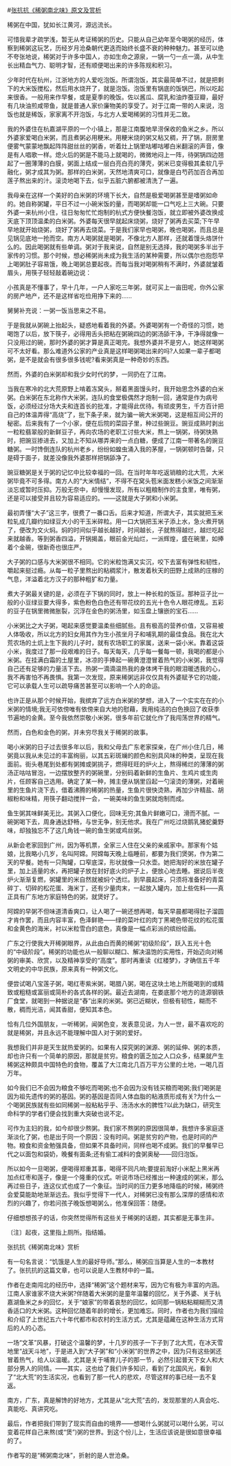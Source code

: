 #[张抗抗《稀粥南北味》原文及赏析](https://www.vrrw.net/wx/10761.html)

稀粥在中国，犹如长江黄河，源远流长。

可惜我辈才疏学浅，暂无从考证稀粥的历史。只能从自己幼年至今喝粥的经历，体察到稀粥这玩艺，历经岁月沧桑朝代更迭而始终长盛不衰的种种魅力。甚至可以绝不夸张地说，稀粥对于许多中国人，亦如生命之源泉，一锅一勺一点一滴，从中生长出精血气力、聪明才智，还有顺便喝出来的许多陈规和积习。

少年时代在杭州，江浙地方的人爱吃泡饭。所谓泡饭，其实最简单不过，就是把剩下的大米饭搅松，然后用水烧开了，就是泡饭。泡饭里有锅底的饭锅巴，所以吃起来很香。一般用来作早餐，或是夏季的晚饭。佐以酱瓜、腐乳和油炸蚕豆瓣，最好有几块油煎咸带鱼，就是普通人家价廉物美的享受了。对于江南一带的人来说，泡饭也就是稀饭，家家离不开泡饭，与北方人爱喝稀粥的习性并无二致。

我的外婆住在杭嘉湖平原的一个小镇上，那是江南腹地旱涝保收的鱼米之乡。所以外婆家爱喝白米粥，而且煮粥必用粳米。用粳米烧的粥又粘又稠，开了锅，厨房里便雾气蒙蒙地飘起阵阵甜丝丝的粥香，听着灶上锅里咕嘟咕嘟白米翻滚的声音，像是有人唱歌一样。熄火后的粥是不能马上就喝的，微微地闷上一阵，待粥锅四边翘起了一圈薄薄的白膜，粥面上结成一层白亮白亮的薄壳，粥米已变得极其柔软几乎融化，粥才成其为粥。那样的白米粥，天然地清爽可口，就像是白芍药加百合再加莲子熬出来的汁。滚烫地喝下去，似乎五脏六腑都被清洗了一遍。



我母亲在这样一个美好的白米粥的环境下长大，自然是极爱喝粥甚至是嗜粥如命的。她自称粥罐，平日不过一小碗米饭的量，而喝粥却能一口气吃上三大碗。只要外婆一来杭州小住，往日匆匆忙忙炮制的杭式方便快餐泡饭，就立即被外婆改换成天底下顶顶温柔的白米粥。外婆每天很早就起床烧粥，烧好了粥再去买菜;下午早早地就开始烧粥，烧好了粥再去烧菜。于是我们家早也喝粥，晚也喝粥，而且总是见锅见底地一抢而空。南方人喝粥就是喝粥，不像北方人那样，还就着馒头烙饼什么的。因此喝粥就有些单调。粥对于我来说，自然是别无选择，我的喝粥多半出于家传的习惯。那个时候，想必稀粥尚未成为我生活的某种需要，所以偶尔也抱怨早上喝粥肚子容易饿，晚上喝粥总要起夜。而每当我对喝粥稍有不满时，外婆就皱着眉头，用筷子轻轻敲着碗边说：

小孩真是不懂事了，早十几年，一户人家吃三年粥，就可买上一亩田呢，你外公家的房产地产，还不是这样省吃俭用挣下来的……

舅舅补充说：一粥一饭当思来之不易。

于是我就从粥碗上抬起头，疑惑地看着我的外婆。外婆喝粥有一个奇怪的习惯，她喝饱了以后，放下筷子，必得用舌头把粘在粥碗四边的粥汤舔干净，干净得就像一只没用过的碗，那时外婆的粥才算是真正喝完。我想外婆并不是穷人，她这样喝粥可不太好看。那么难道外公家的产业真是这样喝粥喝出来的吗?人如果一辈子都喝粥，是不是就会有很多很多钱呢?看来粥真是一种奇妙的东西。

然而，外婆的白米粥却和我少女时代的梦，一同扔在了江南。

当我在寒冷的北大荒原野上啃着冻窝头，掰着黑面馒头时，我开始思念外婆的白米粥。白米粥在东北称作大米粥，连队的食堂极偶然才炮制一回，通常是作为病号饭，必须经过分场大夫和连首长的批准，才能得此优待。有顽皮男生，千方百计把自己的体温弄得“高烧”了，批下条子来，就为骗一碗大米粥喝，这是相互间公开的秘密。后来我有了一个小家，便在后院的菜园子里，种过些豌豆。豌豆成熟时剥出一粒粒翡翠般的新鲜豆子，再向农场的老职工讨些大米，熬上一锅粥，待粥快熟时，把豌豆掺进去，又加上不知从哪弄来的一点白糖，便成了江南一带著名的豌豆糖粥。一时馋倒连队的杭州老乡，纷纷如蝗虫涌入我的茅屋，一锅粥顿时告罄，只是碍于面子，就差没像我外婆那样把锅舔净了。

豌豆糖粥是关于粥的记忆中比较幸福的一回。在当时年年吃返销粮的北大荒，大米粥毕竟不可多得。南方人的“大米情结”，不得不在窝头苞米面发糕小米饭之间渐渐淡忘或暂时压抑。万般无奈中，却慢慢发现，所有以粗粮制作的主食里，唯有粥，还是可以接受并且较为容易适应的。——这就是大子粥和小米粥。

最初弄懂“大子”这三字，很费了一番口舌。后来才知道，所谓大子，其实就把玉米粒轧成几瓣约如绿豆大小的干玉米碎粒。用一口大锅把玉米子添上水，急火煮开锅了，便改为文火焖。焖的时间似乎越长越好，时间越长，子就熬得越烂，越烂吃起来就越香。等到粥香四溢，开锅揭盖，眼前金光灿烂，一派辉煌，盛在碗里，如捧着个金碗，很新奇也很庄严。

大子粥的口感与大米粥很不相同。它的米粒饱满又实沉，咬下去富有弹性和韧性，嚼起来挺过瘾。从每一粒子里熬出的粘稠浆汁，散发着秋天的田野上成熟的庄稼的气息，洋溢着北方汉子的那种粗犷和力量。

煮大子粥最关键的是，必须在子下锅的同时，放上一种长粒的饭豆。那种豆子比一般的小豆绿豆要大得多，紫色粉色白色还有带花纹的五光十色令人眼花缭乱。五彩的豆子在锅里微微胀裂，沉浮在金色的粥汤里，如玉盘上镶嵌的宝石……

小米粥比之大子粥，喝起来感觉要温柔些细腻些。且有极高的营养价值，又容易被人体吸收，所以北方的妇女用其作为生小孩坐月子和哺乳期的最佳食品。我在北大荒农场的土炕上生下我的儿子时，就有农场职工的家属，送来一袋小米。靠着这袋小米，我度过了那一段艰难的日子。每天每天，几乎每一餐每一顿，我喝的都是小米粥。在挂满白霜的土屋里，冰凉的手捧起一碗黄澄澄冒着热气的小米粥，我觉得自己还有足够的力量活下去。热粥一滴滴温热我的身体烤干我的眼泪暖透我的心，我不再害怕不再畏惧。我第一次发现，原来稀粥远非仅仅具有外婆赋予它的功能，它可以承载人生可以疏导痛苦甚至可以影响一个人的命运。

也许正是从那个时候开始，我摈弃了远方白米粥的梦想，进入了一个实实在在的小米粥的情境;我无可依傍唯有依傍来自大地的慰藉，我用纯洁的白色换回了收获季节遍地的金黄。至今我依然崇敬小米粥，很多年前它就化作了我闯荡世界的精气。

然而，白色和金色的粥，并未穷尽我关于稀粥的故事。

喝小米粥的日子过去很多年以后，我和父母去广东老家探亲，在广州小住几日，稀粥竟以我从未见过的丰富绚丽，以其五彩斑斓的颜色和别具风味的种类，呈现在我面前。街头巷尾到处都有粥摊或粥挑子，燃得旺旺的炉火上，熬得稀烂的薄薄的粥汤正咕咕冒泡，一边摆放整齐的粥碗里，分别码着新鲜的生鱼片、生鸡片或生肉片，任顾客自己选用。确定了某一种，摊主便从锅里舀起一勺滚烫的薄粥，对着碗里的生鱼片浇下去，借着沸腾的稀粥的热量，生鱼片很快烫熟，再加少许精盐、胡椒粉和味精，用筷子翻动搅拌一会，一碗美味的鱼生粥就炮制而成。

鱼生粥其味鲜美无比。其粥入口便化，回味无穷;其鱼片鲜嫩可口，滑而不腻。一碗粥喝下去，周身通达舒畅，与世无争，别无他求。我在广州吃过烧鹅乳猪蛇羹野味，却独独忘不了这几角钱一碗的鱼生粥或鸡丝粥。

从新会老家回到广州，因为等机票，全家三人住在父亲的亲戚家中。那家有个姑娘，比我略小几岁，名叫阿嫦。阿嫦每天晚上临睡前，都要为我们煲粥，作为第二天的早餐。她有一只陶罐，口窄底深，形状就像一只水壶。她把淘好的米放在罐子里，加上适量的水，再把罐子放在封好底火的炉子上，便放心地去睡。据说后半夜炉火渐渐复燃，粥罐里的米自然就被焖个透烂。到早晨起床，只须将准备好的青菜碎丁、切碎的松花蛋、海米丁，还有少量肉末，一起放入罐内，加上些佐料——真正具有广东地方家庭特色的粥，就煲好了。

阿嫦的早粥不但味道清香爽口，让人喝了一碗还想再喝，每天早晨都喝得肚子溜圆才肯作罢，而且内容丰富，色泽鲜艳——绿的菜叶红的肉丁黑褐色带花纹的松花蛋和金黄色的海米，衬以米粒雪白的底色，真像是一幅点彩派的缤纷绘画。

广东之行使我大开稀粥眼界，从此由白而黄的稀粥“初级阶段”，跃入五光十色的“中级阶段”。稀粥的功能也从一般聊以糊口、解决温饱的实用性，开始迈向对稀粥的审美、欣赏，以及精神享受的“高度”。那时再重读《红楼梦》，才确信五千年文明史的中华民族，原来真有一种粥文化。

便尝试喝八宝莲子粥，喝红枣紫米粥，喝腊八粥，喝在这块土地上所能喝到的或精致或粗糙或富丽或简朴的各式各样的粥。最近去湖南，在娄底那个地方的涟源钢铁厂食堂，就喝到一种据说是“舂”出来的米粥。粥已近糊状，但极有韧性，糊而不散，稠而光洁，闻其香甜，便知其本色。

恰有几位外国朋友，一听稀粥，闻粥色变，发表意见说，为人一世，最不喜欢吃的就是稀粥，并且永远不能理解中国人对于粥的爱好。

我想我们并非是天生就热爱粥的。如果有人探究粥的渊源、粥的延伸、粥的本质，却也许只有一个简单的原因，那就是贫穷。粮食的匮乏加之人口众多，结果就产生稀粥这种颇具中国特色的食物，覆盖了大江南北几百万平方公里的土地，一喝几百万年。

如今我们已不会因为粮食不够吃而喝粥;也不会因为没有钱买粮而喝粥;我们喝粥是因为祖先遗传的粥的基因。粥的基因是否同人体血脂的粘液质形成有关?为什么一个喝粥民族就有些如同稀粥一般粘粘乎乎、汤汤水水的脾性?以此为缺口，研究生命科学的学者们便会找到重大突破也说不定。

可作为主妇的我，如今却很少熬粥。我们家不熬粥的原因很简单，我想许多家庭逐渐淡化了粥，也是出于同一个原因：没有时间。粥是贫穷的产物，也是时间的产物。粮食和资金勉强具备，但如果不具备时间，同样也喝不成粥。我们的早餐早已代之以面包和袋奶，晚餐有面条;还有偷工减料的食粥奥秘——回归泡饭。

所以如今一旦喝粥，便喝得郑重其事，喝得不同凡响;要提前淘好小米配上黑米再加点红枣和莲子，像是一个隆重的仪式。听说市场已经推出一种速成的粥米，那么再过些日子，连这仪式也成了一个象征。当时间的压力更多地降临的时候，稀粥终会爱莫能助地渐渐远去。我似乎觉得下一代人，对稀粥已没有那么深厚的感情和浓烈的兴趣了，你若问孩子晚饭想喝粥么，他准保回答：随便。

仔细想想孩子的话，你突然觉得所有这些关于稀粥的话题，其实都是无事生非。

〔注〕起夜，这里指上厕所。指结婚。

张抗抗《稀粥南北味》赏析

有一句名言说：“饥饿是人生的最好导师。”那么，稀粥应当算是人生的一本教材了。张抗抗的这篇文章，也可以说是人生教材中的一篇。

作者在走南闯北的经历中，选择“稀粥”这个题材来写，因为它有极为丰富的内涵。江南人家谁家不烧大米粥?伴随着大米粥的是童年温馨的回忆，关于外婆、关于杭嘉湖鱼米之乡的回忆，关于“娘家”的带着哀愁的回忆，如同那一锅粘粘糊糊而又清香适口的大米粥。这种回忆随着年龄的增长，更加难忘。同时，作者也为我们描绘和介绍了上世纪五六十年代都市和农村的生活方式，尤其是蕴藏在这种生活方式背后的人的心态。

一场“文革”风暴，打破这个温馨的梦，十几岁的孩子一下子到了北大荒，在冰天雪地里“战天斗地”，于是进入到“大子粥”和“小米粥”的世界之中，因为只有这些粥还冒着热气，给人以温暖。尤其是关于哺育儿子的那一节，必然引起普天下女人和大部分男人的同情。——其实，这也给了我们许多知识，看到了北国风光，看到了“北大荒”的生活实况，也看到了那一代人的悲欢，尽管这样的事已经一去不复返。

南方，广东，真是解馋的好地方，尤其是从“北大荒”去的，发现那里的人真会吃、真能吃、真讲究吃。

最后，作者把我们带到了现实而自由的境界——想喝什么粥就可以喝什么粥，可以变着花样自己来熬(或“煲”)粥的世界。到这个份儿上，生活应该说是很如意很幸福的了。

作者写的是“稀粥南北味”，折射的是人世沧桑。

